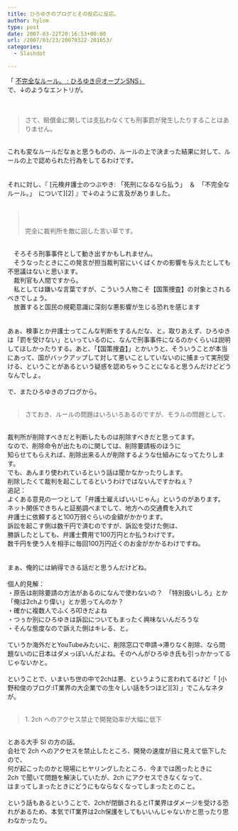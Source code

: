 ```yaml
---
title: ひろゆきのブログとその反応に反応。
author: hylom
type: post
date: 2007-03-22T20:16:53+00:00
url: /2007/03/23/20070322-201653/
categories:
  - Slashdot

---
```

「 [不完全なルール。 : ひろゆき＠オープンSNS」][1]   
で、↓のようなエントリが。</br>  
</br> 

> <div>
>   さて、賠償金に関しては支払わなくても刑事罰が発生したりすることはありません。
> </div>

</br>   
これも変なルールだなぁと思うものの、ルールの上で決まった結果に対して、ルールの上で認められた行為をしてるわけです。</br>  
</br>  
</br>   
それに対し、『   [元検弁護士のつぶやき: 「死刑になるなら払う」　＆　「不完全なルール。」　について][2] 』で↓のように言及がありました。</br>  
</br> 

> 　 
> 
> <div>
>   完全に裁判所を敵に回した言い草です。
> </div>

</br>   
　そろそろ刑事事件として動き出すかもしれません。</br>   
　そうなったときにこの発言が担当裁判官にいくばくかの影響を与えたとしても不思議はないと思います。</br>   
　裁判官も人間ですから。</br>   
　私としては嫌いな言葉ですが、こういう人物こそ【国策捜査】の対象とされるべきでしょう。</br>   
　放置すると国民の規範意識に深刻な悪影響が生じる恐れを感じます</br>  
</br>  
</br>   
あぁ、検事とか弁護士ってこんな判断をするんだな、と。取りあえず、ひろゆきは「罰を受けない」といっているのに、なんで刑事事件になるのかくらいは説明してほしかったりする。あと、「【国策捜査】」とかいうと、そういうことが本当にあって、国がバックアップして対して悪いことしていないのに捕まって実刑受ける、ということがあるという疑惑を認めちゃうことになると思うんだけどどうなんでしょ。</br>  
</br>   
で、またひろゆきのブログから。</br>  
</br> 

> <div>
>   さておき、ルールの問題はいろいろあるのですが、モラルの問題として、
> </div>

</br>   
裁判所が削除すべきだと判断したものは削除すべきだと思ってます。</br>   
なので、削除命令が出たものに関しては、削除要請板のほうに</br>   
知らせてもらえれば、削除出来る人が削除するような仕組みになってたりします。</br>   
でも、あんまり使われているという話は聞かなかったりします。</br>   
削除したくて裁判を起こしてるというわけではないんですかねぇ？</br>   
追記：</br>   
よくある意見の一つとして「弁護士雇えばいいじゃん」というのがあります。</br>   
ネット関係できちんと証拠調べまでして、地方への交通費を入れて</br>   
弁護士に依頼すると100万弱ぐらいの金額がかかります。</br>   
訴訟を起こす側は数千円で済むのですが、訴訟を受けた側は、</br>   
勝訴したとしても、弁護士費用で100万円とか払うわけです。</br>   
数千円を使う人を相手に毎回100万円近くのお金がかかるわけですね。</br>  
</br>  
</br>   
まぁ、俺的には納得できる話だと思うんだけどね。</br>  
</br>   
個人的見解：</br>   
・原告は削除要請の方法があるのになんで使わないの？　「特別扱いしろ」とか「俺は2chより偉い」とか思ってんのか？</br>   
・確かに複数人でふくろ叩きだよね</br>   
・つぅか別にひろゆきは訴訟についてもまったく興味ないんだろうな</br>   
・そんな態度なので訴えた側はキレる、と。</br>  
</br>   
ていうか海外だとYouTubeみたいに、削除窓口で申請→滞りなく削除、なら問題ないのに日本はダメっぽいんだよね。そのへんがひろゆき氏も引っかかってるじゃないかと。</br>  
</br>   
ということで、いまいち世の中で2chは悪、というように言われてるけど「   [小野和俊のブログ:IT業界の大企業での生々しい話を5つほど][3] 」でこんなネタが。</br>  
</br> 

> <div>
>   1. 2ch へのアクセス禁止で開発効率が大幅に低下
> </div>

</br>   
とある大手 SI の方の話。</br>   
会社で 2ch へのアクセスを禁止したところ、開発の速度が目に見えて低下したので、</br>   
何が起こったのかと現場にヒヤリングしたところ、今までは困ったときに</br>   
2ch で聞いて問題を解決していたが、2ch にアクセスできなくなって、</br>   
はまってしまったときにどうにもならなくなってしまったとのこと。</br>  
</br>   
という話もあるということで、2chが閉鎖されるとIT業界はダメージを受ける恐れがあるため、本気でIT業界は2ch保護をしてもいいんじゃないかと思ったり思わなかったり。</br>

 [1]: http://www.asks.jp/users/hiro/21333.html
 [2]: http://www.yabelab.net/blog/2007/03/20-102253.php
 [3]: http://blog.livedoor.jp/lalha/archives/50156986.html